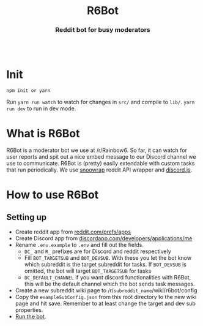 <div align="center">
  <h1>R6Bot</h1>
  <h3>Reddit bot for busy moderators</h3>
  </br>
  </br>
</div>  
  
# Init  

```
npm init or yarn  
```

Run `yarn run watch` to watch for changes in `src/` and compile to `lib/`. `yarn run dev` to run in dev mode.

# What is R6Bot

R6Bot is a moderator bot we use at /r/Rainbow6. So far, it can watch for user reports and spit out a nice embed message to our Discord channel we use to communicate. R6Bot is (pretty) easily extendable with custom tasks that run periodically. We use [snoowrap](https://github.com/not-an-aardvark/snoowrap) reddit API wrapper and [discord.js](https://github.com/hydrabolt/discord.js/).

# How to use R6Bot

## Setting up

* Create reddit app from [reddit.com/prefs/apps](https://www.reddit.com/prefs/apps/)
* Create Discord app from [discordapp.com/developers/applications/me](https://discordapp.com/developers/applications/me)
* Rename `.env.example` to `.env` and fill out the fields.
  * `DC_` and `R_` prefixes are for Discord and reddit respectively
  * Fill `BOT_TARGETSUB` and `BOT_DEVSUB`. With these you let the bot know which subreddit is the target subreddit for tasks. If `BOT_DEVSUB` is omitted, the bot will target `BOT_TARGETSUB` for tasks
  * `DC_DEFAULT_CHANNEL` if you want discord functionalities with R6Bot, this will be the default channel which the bot sends task messages.
* Create a new subreddit wiki page to /r/`subreddit_name`/wiki/r6bot/config
* Copy the `exampleSubConfig.json` from this root directory to the new wiki page and hit save. Remember to at least change the target and dev sub properties.
* [Run the bot](#init).
